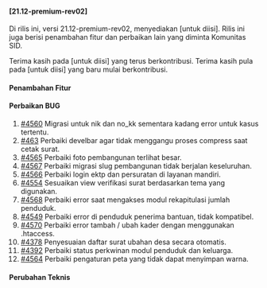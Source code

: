 #### [21.12-premium-rev02]

Di rilis ini, versi 21.12-premium-rev02, menyediakan [untuk diisi]. Rilis ini juga berisi penambahan fitur dan perbaikan lain yang diminta Komunitas SID.

Terima kasih pada [untuk diisi] yang terus berkontribusi. Terima kasih pula pada [untuk diisi] yang baru mulai berkontribusi.

#### Penambahan Fitur

#### Perbaikan BUG

1. [#4560](https://github.com/OpenSID/OpenSID/issues/4560) Migrasi untuk nik dan no_kk sementara kadang error untuk kasus tertentu.
2. [#463](https://github.com/OpenSID/premium/issues/463) Perbaiki develbar agar tidak menggangu proses compress saat cetak surat.
3. [#4565](https://github.com/OpenSID/OpenSID/issues/4565) Perbaiki foto pembangunan terlihat besar.
4. [#4567](https://github.com/OpenSID/OpenSID/issues/4567) Perbaiki migrasi slug pembangunan tidak berjalan keseluruhan.
5. [#4566](https://github.com/OpenSID/OpenSID/issues/4566) Perbaiki login ektp dan persuratan di layanan mandiri.
6. [#4554](https://github.com/OpenSID/OpenSID/issues/4554) Sesuaikan view verifikasi surat berdasarkan tema yang digunakan.
7. [#4568](https://github.com/OpenSID/OpenSID/issues/4568) Perbaiki error saat mengakses modul rekapitulasi jumlah penduduk.
8. [#4549](https://github.com/OpenSID/OpenSID/issues/4549) Perbaiki error di penduduk penerima bantuan, tidak kompatibel.
9. [#4570](https://github.com/OpenSID/OpenSID/issues/4570) Perbaiki error tambah / ubah kader dengan menggunakan .htaccess.
10. [#4378](https://github.com/OpenSID/OpenSID/issues/4378) Penyesuaian daftar surat ubahan desa secara otomatis.
11. [#4392](https://github.com/OpenSID/OpenSID/issues/4392) Perbaiki status perkwinan modul penduduk dan keluarga.
11. [#4564](https://github.com/OpenSID/OpenSID/issues/4564) Perbaiki pengaturan peta yang tidak dapat menyimpan warna.

#### Perubahan Teknis
